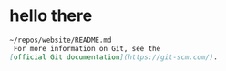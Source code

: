 # hello there

```markdown
~/repos/website/README.md
 For more information on Git, see the
[official Git documentation](https://git-scm.com/).